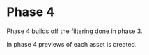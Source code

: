 # Phase 4

Phase 4 builds off the filtering done in phase 3.

In phase 4 previews of each asset is created.